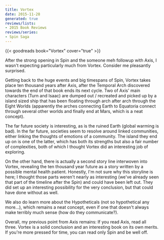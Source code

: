 ```yaml
---
title: Vortex
date: 2015-11-28
generated: true
reviews/lists:
- 2015 Book Reviews
reviews/series:
- Spin Saga
---
```

{{< goodreads book="Vortex" cover="true" >}}

After the strong opening in Spin and the someone meh followup with Axis, I wasn't expecting particularly much from Vortex. Consider me pleasantly surprised.  

Getting back to the huge events and big timespans of Spin, Vortex takes place ten thousand years after Axis, after the Temporal Arch discovered towards the end of that book ends its next cycle. Two of Axis' main characters (Turn and Isaac) are dumped out / recreated and picked up by a island sized ship that has been floating through arch after arch through the Eight Worlds (apparently the arches connecting Earth to Equatoria connect through several other worlds and finally end at Mars, which is a neat concept).  

<!--more-->

The far future society is interesting, as is the ruined Earth (global warming is bad). In the far future, societies seem to resolve around linked communities, either linking the thoughts of emotions of a community. The island they end up on is one of the latter, which has both its strengths but also a fair number of complexities, both of which I thought Vortex did an interesting job of exploring.  

On the other hand, there is actually a second story line interwoven into Vortex, revealing the ten thousand year future as a story written by a possible mental health patient. Honestly, I'm not sure why this storyline is here; I thought those parts weren't nearly as interesting (we've already seen that part of the timeline after the Spin) and could have been left out. They did set up an interesting possibility for the very conclusion, but that could have done without as well.  

We also do learn more about the Hypotheticals (not so hypothetical any more...), which remains a neat concept, even if one that doesn't always make terribly much sense (how do they communicate?).  

Overall, my previous point from Axis remains: If you read Axis, read all three. Vortex is a solid conclusion and an interesting book on its own merits. If you're more pressed for time, you can read only Spin and be well off.


